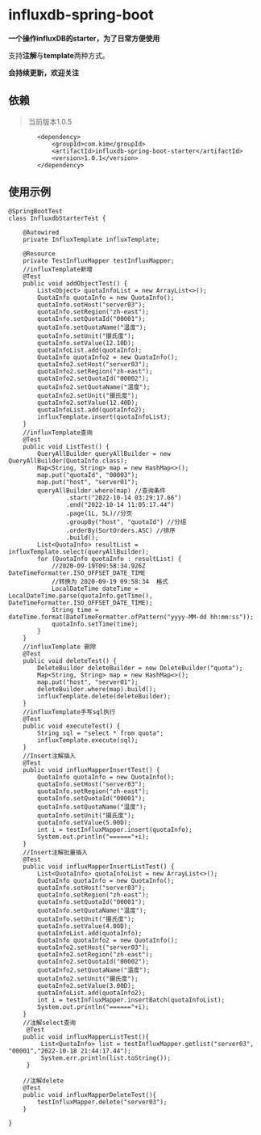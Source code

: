 # influxdb-spring-boot
**一个操作influxDB的starter，为了日常方便使用**  

支持**注解**与**template**两种方式。

**会持续更新，欢迎关注**

## 依赖 
> 当前版本1.0.5
    
            <dependency>
                <groupId>com.kim</groupId>
                <artifactId>influxdb-spring-boot-starter</artifactId>
                <version>1.0.1</version>
            </dependency>
   
            
## 使用示例

    @SpringBootTest
    class InfluxdbStarterTest {
    
        @Autowired
        private InfluxTemplate influxTemplate;
    
        @Resource
        private TestInfluxMapper testInfluxMapper;
        //influxTemplate新增
        @Test
        public void addObjectTest() {
            List<Object> quotaInfoList = new ArrayList<>();
            QuotaInfo quotaInfo = new QuotaInfo();
            quotaInfo.setHost("server03");
            quotaInfo.setRegion("zh-east");
            quotaInfo.setQuotaId("00001");
            quotaInfo.setQuotaName("温度");
            quotaInfo.setUnit("摄氏度");
            quotaInfo.setValue(12.10D);
            quotaInfoList.add(quotaInfo);
            QuotaInfo quotaInfo2 = new QuotaInfo();
            quotaInfo2.setHost("server03");
            quotaInfo2.setRegion("zh-east");
            quotaInfo2.setQuotaId("00002");
            quotaInfo2.setQuotaName("温度");
            quotaInfo2.setUnit("摄氏度");
            quotaInfo2.setValue(12.40D);
            quotaInfoList.add(quotaInfo2);
            influxTemplate.insert(quotaInfoList);
        }
        //influxTemplate查询
        @Test
        public void ListTest() {
            QueryAllBuilder queryAllBuilder = new QueryAllBuilder(QuotaInfo.class);
            Map<String, String> map = new HashMap<>();
            map.put("quotaId", "00003");
            map.put("host", "server01");
            queryAllBuilder.where(map) //查询条件
                    .start("2022-10-14 03:29:17.66")
                    .end("2022-10-14 11:05:17.44")
                    .page(1L, 5L)//分页
                    .groupBy("host", "quotaId") //分组
                    .orderBy(SortOrders.ASC) //排序
                    .build();
            List<QuotaInfo> resultList = influxTemplate.select(queryAllBuilder);
            for (QuotaInfo quotaInfo : resultList) {
                //2020-09-19T09:58:34.926Z   DateTimeFormatter.ISO_OFFSET_DATE_TIME
                //转换为 2020-09-19 09:58:34  格式
                LocalDateTime dateTime = LocalDateTime.parse(quotaInfo.getTime(), DateTimeFormatter.ISO_OFFSET_DATE_TIME);
                String time = dateTime.format(DateTimeFormatter.ofPattern("yyyy-MM-dd hh:mm:ss"));
                quotaInfo.setTime(time);
            }
        }
        //influxTemplate 删除
        @Test
        public void deleteTest() {
            DeleteBuilder deleteBuilder = new DeleteBuilder("quota");
            Map<String, String> map = new HashMap<>();
            map.put("host", "server01");
            deleteBuilder.where(map).build();
            influxTemplate.delete(deleteBuilder);
        }
        //influxTemplate手写sql执行
        @Test
        public void executeTest() {
            String sql = "select * from quota";
            influxTemplate.execute(sql);
        }
        //Insert注解插入
        @Test
        public void influxMapperInsertTest() {
            QuotaInfo quotaInfo = new QuotaInfo();
            quotaInfo.setHost("server03");
            quotaInfo.setRegion("zh-east");
            quotaInfo.setQuotaId("00001");
            quotaInfo.setQuotaName("温度");
            quotaInfo.setUnit("摄氏度");
            quotaInfo.setValue(5.00D);
            int i = testInfluxMapper.insert(quotaInfo);
            System.out.println("======"+i);
        }
        //Insert注解批量插入
        @Test
        public void influxMapperInsertListTest() {
            List<QuotaInfo> quotaInfoList = new ArrayList<>();
            QuotaInfo quotaInfo = new QuotaInfo();
            quotaInfo.setHost("server03");
            quotaInfo.setRegion("zh-east");
            quotaInfo.setQuotaId("00001");
            quotaInfo.setQuotaName("温度");
            quotaInfo.setUnit("摄氏度");
            quotaInfo.setValue(4.00D);
            quotaInfoList.add(quotaInfo);
            QuotaInfo quotaInfo2 = new QuotaInfo();
            quotaInfo2.setHost("server03");
            quotaInfo2.setRegion("zh-east");
            quotaInfo2.setQuotaId("00002");
            quotaInfo2.setQuotaName("温度");
            quotaInfo2.setUnit("摄氏度");
            quotaInfo2.setValue(3.00D);
            quotaInfoList.add(quotaInfo2);
            int i = testInfluxMapper.insertBatch(quotaInfoList);
            System.out.println("======"+i);
        }
        //注解select查询
         @Test
        public void influxMapperListTest(){
             List<QuotaInfo> list = testInfluxMapper.getlist("server03", "00001","2022-10-18 21:44:17.44");
             System.err.println(list.toString());
         }
    
        //注解delete
        @Test
        public void influxMapperDeleteTest(){
            testInfluxMapper.delete("server03");
        }
    
    }
    
    
